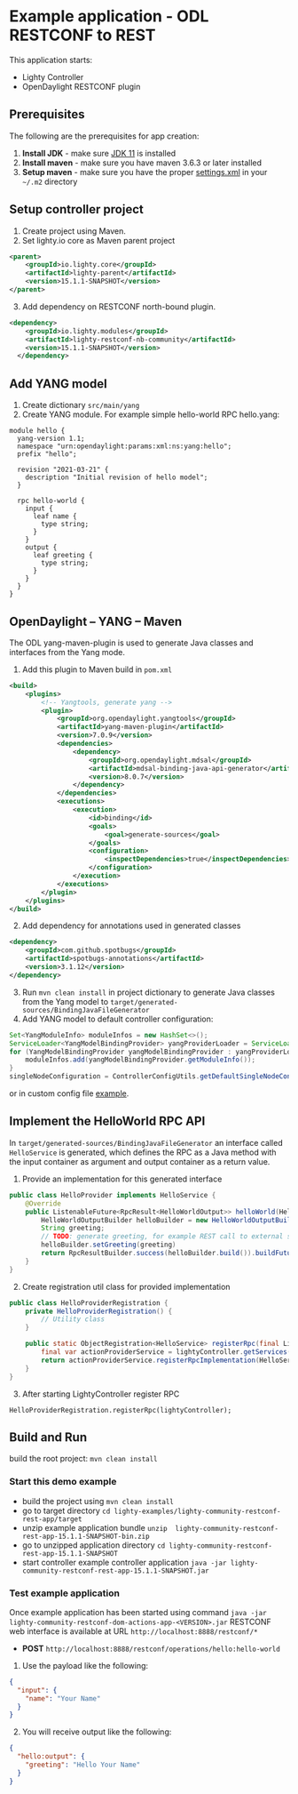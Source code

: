 # Example application - ODL RESTCONF to REST

This application starts:
* Lighty Controller
* OpenDaylight RESTCONF plugin


## Prerequisites
The following are the prerequisites for app creation:
1. __Install JDK__ - make sure [JDK 11](https://jdk.java.net/11/) is installed
2. __Install maven__ - make sure you have maven 3.6.3 or later installed
3. __Setup maven__ - make sure you have the proper [settings.xml](https://github.com/opendaylight/odlparent/blob/master/settings.xml) in your ```~/.m2``` directory

## Setup controller project
1. Create project using Maven.
2. Set lighty.io core as Maven parent project
```xml
<parent>
    <groupId>io.lighty.core</groupId>
    <artifactId>lighty-parent</artifactId>
    <version>15.1.1-SNAPSHOT</version>
</parent>    
```
3. Add dependency on RESTCONF north-bound plugin.
```xml
<dependency>
    <groupId>io.lighty.modules</groupId>
    <artifactId>lighty-restconf-nb-community</artifactId>
    <version>15.1.1-SNAPSHOT</version>
  </dependency>
```

## Add YANG model
1. Create dictionary ```src/main/yang```
2. Create YANG module. 
For example simple hello-world RPC hello.yang:
```YANG
module hello {
  yang-version 1.1;
  namespace "urn:opendaylight:params:xml:ns:yang:hello";
  prefix "hello";

  revision "2021-03-21" {
    description "Initial revision of hello model";
  }

  rpc hello-world {
    input {
      leaf name {
        type string;
      }
    }
    output {
      leaf greeting {
        type string;
      }
    }
  }
}
```
## OpenDaylight – YANG – Maven
The ODL yang-maven-plugin is used to generate Java classes and interfaces from the Yang mode.
1. Add this plugin to Maven build in ```pom.xml```
```xml
<build>
    <plugins>
        <!-- Yangtools, generate yang -->
        <plugin>
            <groupId>org.opendaylight.yangtools</groupId>
            <artifactId>yang-maven-plugin</artifactId>
            <version>7.0.9</version>
            <dependencies>
                <dependency>
                    <groupId>org.opendaylight.mdsal</groupId>
                    <artifactId>mdsal-binding-java-api-generator</artifactId>
                    <version>8.0.7</version>
                </dependency>
            </dependencies>
            <executions>
                <execution>
                    <id>binding</id>
                    <goals>
                        <goal>generate-sources</goal>
                    </goals>
                    <configuration>
                        <inspectDependencies>true</inspectDependencies>
                    </configuration>
                </execution>
            </executions>
        </plugin>
    </plugins>
</build>
```
2. Add dependency for annotations used in generated classes
```xml
<dependency>
    <groupId>com.github.spotbugs</groupId>
    <artifactId>spotbugs-annotations</artifactId>
    <version>3.1.12</version>
</dependency>
```
3. Run ```mvn clean install``` in project dictionary to generate Java classes from the Yang model to ```target/generated-sources/BindingJavaFileGenerator```
4. Add YANG model to default controller configuration:
```JAVA
Set<YangModuleInfo> moduleInfos = new HashSet<>();
ServiceLoader<YangModelBindingProvider> yangProviderLoader = ServiceLoader.load(YangModelBindingProvider.class);
for (YangModelBindingProvider yangModelBindingProvider : yangProviderLoader) {
    moduleInfos.add(yangModelBindingProvider.getModuleInfo());
}
singleNodeConfiguration = ControllerConfigUtils.getDefaultSingleNodeConfiguration(moduleInfos);
```
 or in custom config file  [example](src/main/resources/sampleConfigSingleNode.json).

## Implement the HelloWorld RPC API
In ```target/generated-sources/BindingJavaFileGenerator``` an interface called ```HelloService``` is generated, which defines the RPC as a Java method with the input container as argument and output container as a return value.
1. Provide an implementation for this generated interface 
```JAVA
public class HelloProvider implements HelloService {
    @Override
    public ListenableFuture<RpcResult<HelloWorldOutput>> helloWorld(HelloWorldInput input) {
        HelloWorldOutputBuilder helloBuilder = new HelloWorldOutputBuilder();
        String greeting;
        // TODO: generate greeting, for example REST call to external system 
        helloBuilder.setGreeting(greeting)
        return RpcResultBuilder.success(helloBuilder.build()).buildFuture();
    }
}
```
2. Create registration util class for provided implementation
```JAVA
public class HelloProviderRegistration {
    private HelloProviderRegistration() {
        // Utility class
    }

    public static ObjectRegistration<HelloService> registerRpc(final LightyController lightyController) {
        final var actionProviderService = lightyController.getServices().getRpcProviderService();
        return actionProviderService.registerRpcImplementation(HelloService.class, new HelloProvider());
    }
}
```
3. After starting LightyController register RPC
```
HelloProviderRegistration.registerRpc(lightyController);
```

## Build and Run
build the root project: ```mvn clean install```

### Start this demo example
* build the project using ```mvn clean install```
* go to target directory ```cd lighty-examples/lighty-community-restconf-rest-app/target```
* unzip example application bundle ```unzip  lighty-community-restconf-rest-app-15.1.1-SNAPSHOT-bin.zip```
* go to unzipped application directory ```cd lighty-community-restconf-rest-app-15.1.1-SNAPSHOT```
* start controller example controller application ```java -jar lighty-community-restconf-rest-app-15.1.1-SNAPSHOT.jar```

### Test example application
Once example application has been started using command ```java -jar lighty-community-restconf-dom-actions-app-<VERSION>.jar```
RESTCONF web interface is available at URL ```http://localhost:8888/restconf/*```

* __POST__ ```http://localhost:8888/restconf/operations/hello:hello-world```
1. Use the payload like the following:
```json
{
  "input": {
    "name": "Your Name"
  }
}
```
2. You will receive output like the following:
```json
{
  "hello:output": {
    "greeting": "Hello Your Name"
  }
}
```